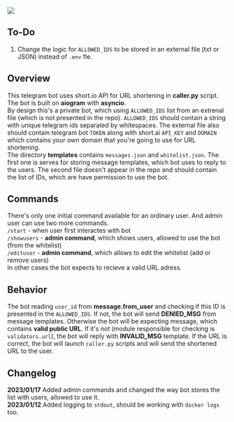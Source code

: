 <a href="https://codeclimate.com/github/iwatkot/iwasendbot/maintainability"><img src="https://api.codeclimate.com/v1/badges/fd0932ad1fd4cfd1dcd2/maintainability" /></a>
## To-Do
1. Change the logic for `ALLOWED_IDS` to be stored in an external file (txt or JSON) instead of `.env` fle.

## Overview
This telegram bot uses short.io API for URL shortening in **caller.py** script. The bot is built on **aiogram** with **asyncio**.<br>
By design this's a private bot, which using `ALLOWED_IDS` list from an extrenal file (which is not presented in the repo). `ALLOWED_IDS` should contain a string with unique telegram ids separated by whitespaces. The external file also should contain telegram bot `TOKEN` along with short.ai `API_KEY` and `DOMAIN` which contains your own domain that you're going to use for URL shortening.<br>
The directory **templates** contains `messages.json` and `whitelist.json`. The first one is serves for storing message templates, which bot uses to reply to the users. The second file doesn't appear in the repo and should contain the list of IDs, which are have permission to use the bot.

## Commands
There's only one initial command available for an ordinary user. And admin user can use two more commands.<br>
`/start` - when user first interactes with bot<br>
`/showusers` - **admin command**, which shows users, allowed to use the bot (from the whitelist)<br>
`/edituser` - **admin command**, which allows to edit the whitelist (add or remove users)<br>
In other cases the bot expects to recieve a valid URL adress.

## Behavior
The bot reading `user_id` from **message.from_user** and checking if this ID is presented in the `ALLOWED_IDS`. If not, the bot will send **DENIED_MSG** from message templates. Otherwise the bot will be expecting message, which contains **valid public URL**. If it's not (module responsible for checking is `validators.url`), the bot will reply with **INVALID_MSG** template. If the URL is correct, the bot will launch `caller.py` scripts and will send the shortened URL to the user.

## Changelog
**2023/01/17** Added admin commands and changed the way bot stores the list with users, allowed to use it.<br>
**2023/01/12** Added logging to `stdout`, should be working with `docker logs` too.